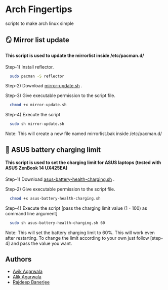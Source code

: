 
# Arch Fingertips

scripts to make arch linux simple

<!-- Mirror list update -->
## 🪞 Mirror list update

#### This script is used to update the mirrorlist inside /etc/pacman.d/

Step-1) Install reflector.
```bash
  sudo pacman -S reflector
```

Step-2) Download [mirror-update.sh](https://github.com/AvikAgarwala/arch-fingertips/blob/main/mirror-update.sh) .

Step-3) Give executable permission to the script file.
```bash
  chmod +x mirror-update.sh
```

Step-4) Execute the script
```bash
  sudo sh mirror-update.sh
```
Note: This will create a new file named mirrorlist.bak inside /etc/pacman.d/

<!-- Set ASUS battery charging limit -->
## 🔋 ASUS battery charging limit

#### This script is used to set the charging limit for ASUS laptops (tested with ASUS ZenBook 14 UX425EA)

Step-1) Download [asus-battery-health-charging.sh](https://github.com/AvikAgarwala/arch-fingertips/blob/main/asus-battery-health-charging.sh) .

Step-2) Give executable permission to the script file.
```bash
  chmod +x asus-battery-health-charging.sh
```

Step-4) Execute the script [pass the charging limit value (1 - 100) as command line argument]
```bash
  sudo sh asus-battery-health-charging.sh 60
```
Note: This will set the battery charging limit to 60%. This will work even after restarting. To change the limit according to your own just follow [step-4] and pass the value you want.


<!-- Authors -->
## Authors

- [Avik Agarwala](https://www.github.com/AvikAgarwala)
- [Alik Agarwala](https://www.github.com/alik-agarwala)
- [Rajdeep Banerjee](https://www.github.com/BanerjeeRajdeep)

